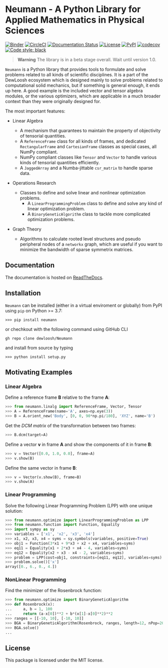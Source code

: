 # **Neumann** - A Python Library for Applied Mathematics in Physical Sciences

[![Binder](https://mybinder.org/badge_logo.svg)](https://mybinder.org/v2/gh/dewloosh/Neumann/main?labpath=examples%2Flpp.ipynb?urlpath=lab)
[![CircleCI](https://circleci.com/gh/dewloosh/Neumann.svg?style=shield)](https://circleci.com/gh/dewloosh/Neumann)
[![Documentation Status](https://readthedocs.org/projects/neumann/badge/?version=latest)](https://neumann.readthedocs.io/en/latest/?badge=latest)
[![License](https://img.shields.io/badge/License-MIT-yellow.svg)](https://opensource.org/licenses/MIT)
[![PyPI](https://badge.fury.io/py/Neumann.svg)](https://pypi.org/project/Neumann)
[![codecov](https://codecov.io/gh/dewloosh/Neumann/branch/main/graph/badge.svg?token=TBI6GG4ECG)](https://codecov.io/gh/dewloosh/Neumann)
[![Code style: black](https://img.shields.io/badge/code%20style-black-000000.svg)](https://github.com/psf/black)

> **Warning**
> The library is in a beta stage overall. Wait until version 1.0.

`Neumann` is a Python library that provides tools to formulate and solve problems related to all kinds of scientific disciplines. It is a part of the DewLoosh ecosystem which is designed mainly to solve problems related to computational solid mechanics, but if something is general enough, it ends up here. A good example is the included vector and tensor algebra modules, or the various optimizers, which are applicable in a much broader context than they were originally designed for.

The most important features:

* Linear Algebra
  * A mechanism that guarantees to maintain the property of objectivity of tensorial quantities.
  * A `ReferenceFrame` class for all kinds of frames, and dedicated `RectangularFrame` and `CartesianFrame` classes as special cases, all NumPy compliant.
  * NumPy compliant classes like `Tensor` and `Vector` to handle various kinds of tensorial quantities efficiently.
  * A `JaggedArray` and a Numba-jittable `csr_matrix` to handle sparse data.

* Operations Research
  * Classes to define and solve linear and nonlinear optimization problems.
    * A `LinearProgrammingProblem` class to define and solve any kind of linear optimization problem.
    * A `BinaryGeneticAlgorithm` class to tackle more complicated optimization problems.

* Graph Theory
  * Algorithms to calculate rooted level structures and pseudo peripheral nodes of a `networkx` graph, which are useful if you want to minimize the bandwidth of sparse symmetrix matrices.

## **Documentation**

The documentation is hosted on [ReadTheDocs](https://Neumann.readthedocs.io/en/latest/).

## **Installation**

`Neumann` can be installed (either in a virtual enviroment or globally) from PyPI using `pip` on Python >= 3.7:

```console
>>> pip install neumann
```

or chechkout with the following command using GitHub CLI

```console
gh repo clone dewloosh/Neumann
```

and install from source by typing

```console
>>> python install setup.py
```

## **Motivating Examples**

### Linear Algebra

Define a reference frame $\mathbf{B}$ relative to the frame $\mathbf{A}$:

```python
>>> from neumann.linalg import ReferenceFrame, Vector, Tensor
>>> A = ReferenceFrame(name='A', axes=np.eye(3))
>>> B = A.orient_new('Body', [0, 0, 90*np.pi/180], 'XYZ', name='B')
```

Get the *DCM matrix* of the transformation between two frames:

```python
>>> B.dcm(target=A)
```

Define a vector $\mathbf{v}$ in frame $\mathbf{A}$ and show the components of it in frame $\mathbf{B}$:

```python
>>> v = Vector([0.0, 1.0, 0.0], frame=A)
>>> v.show(B)
```

Define the same vector in frame $\mathbf{B}$:

```python
>>> v = Vector(v.show(B), frame=B)
>>> v.show(A)
```

### Linear Programming

Solve the following Linear Programming Problem (LPP) with one unique solution:

```python
>>> from neumann.optimize import LinearProgrammingProblem as LPP
>>> from neumann.function import Function, Equality
>>> import sympy as sy
>>> variables = ['x1', 'x2', 'x3', 'x4']
>>> x1, x2, x3, x4 = syms = sy.symbols(variables, positive=True)
>>> obj1 = Function(3*x1 + 9*x3 + x2 + x4, variables=syms)
>>> eq11 = Equality(x1 + 2*x3 + x4 - 4, variables=syms)
>>> eq12 = Equality(x2 + x3 - x4 - 2, variables=syms)
>>> problem = LPP(cost=obj1, constraints=[eq11, eq12], variables=syms)
>>> problem.solve()['x']
array([0., 6., 0., 4.])
```

### NonLinear Programming

Find the minimizer of the Rosenbrock function:

```python
>>> from neumann.optimize import BinaryGeneticAlgorithm
>>> def Rosenbrock(x):
...     a, b = 1, 100
...     return (a-x[0])**2 + b*(x[1]-x[0]**2)**2
>>> ranges = [[-10, 10], [-10, 10]]
>>> BGA = BinaryGeneticAlgorithm(Rosenbrock, ranges, length=12, nPop=200)
>>> BGA.solve()
...
```

## **License**

This package is licensed under the MIT license.
